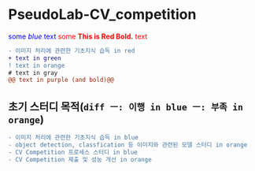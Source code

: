 # PseudoLab-CV_competition

<span style="color:blue">some *blue* text</span>
<span style="color:red">some **This is Red Bold.** text</span>

```diff
- 이미지 처리에 관련한 기초지식 습득 in red
+ text in green
! text in orange
# text in gray
@@ text in purple (and bold)@@
```

## 초기 스터디 목적(```diff ㅡ: 이행 in blue ㅡ: 부족 in orange```)
  ```diff
  - 이미지 처리에 관련한 기초지식 습득 in blue
  - object detection, classfication 등 이미지와 관련된 모델 스터디 in orange
  - CV Competition 프로세스 스터디 in blue
  - CV Competition 제출 및 성능 개선 in orange
  ```
